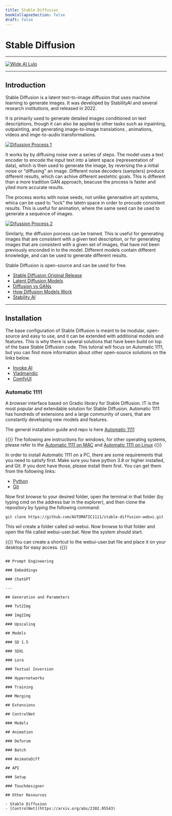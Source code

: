 ```yaml
---
title: Stable Diffusion
bookCollapseSection: false
draft: false
---
```


# Stable Diffusion

---

[![Wide AI Lulo](/images/tutorials/ai/widelulo.png)](/images/tutorials/ai/widelulo.png)

---

## Introduction

Stable Diffusion is a latent text-to-image diffusion that uses machine learning to generate images. It was developed by StabilityAI and several research institutions, and released in 2022.

It is primarily used to generate detailed images conditioned on text descriptions, though it can also be applied to other tasks such as inpainting, outpainting, and generating image-to-image translations , animations, videos and imge-to-audio transformations.

[![Difussion Process 1](/images/tutorials/ai/sd_process_1.png)](/images/tutorials/ai/sd_process_1.png)

It works by by diffusing noise over a series of steps. The model uses a text encoder to encode the input text into a latent space (representation of data), which is then used to generate the image, by reversing the a initial noise or "diffusing" an image. Different noise decoders (samplers) produce different results, which can achive different aestehtic goals. This is different than a more tradition GAN approach, beacuse the process is faster and yiled more accurate results.

The process works with noise seeds, not unlike generaative art systems, whica can be used to "lock" the latetn space in order to procude consistent results. This is useful for animation, where the same seed can be used to generate a sequence of images.

[![Difussion Process 2](/images/tutorials/ai/sd_process_2.jpg)](/images/tutorials/ai/sd_process_2.jpg)

Similarly, the diffusion porcess can be trained. This is useful for generating images that are consistent with a given text description, or for generating images that are consistent with a given set of images, that have not been previously enconded in to the model. Different models contain different knowledge, and can be used to generate different results.

Stable Diffusion is open-source and can be used for free.

- [Stable Diffusion Original Release](https://github.com/CompVis/stable-diffusion)
- [Latent Diffusion Models](https://github.com/CompVis/latent-diffusion)
- [Diffusion vs GANs](https://developer.nvidia.com/blog/improving-diffusion-models-as-an-alternative-to-gans-part-1/)
- [How Diffusion Models Work](https://theaisummer.com/diffusion-models/)
- [Stability AI](https://stability.ai/)

---

## Installation

The base configuration of Stable Diffusion is meant to be modular, open-source and easy to use, and it can be extended with additional models and features. This is why there is several solutions that have been build on top of the base Stable Diffusion code. This tutorial will focus on Automatic 1111, but you can find more information about other open-source solutions on the links below.

- [Invoke AI](https://invoke.ai/)
- [Vladmandic](https://github.com/vladmandic/automatic)
- [ComfyUI](https://github.com/comfyanonymous/ComfyUI)

### Automatic 1111

A browser interface based on Gradio library for Stable Diffusion. IT is the most popular and extendable solution for Stable Diffusion. Automatic 1111 has hundreds of extensions and a large community of users, that are constantly developing new models and features.

The general installation guide and repo is here [Automatic 1111](https://github.com/AUTOMATIC1111/stable-diffusion-webui)

{{<hint warning>}}
The following are instructions for windows, for other operating systems, please refer to the [Automatic 1111 on MAC](https://github.com/AUTOMATIC1111/stable-diffusion-webui/wiki/Installation-on-Apple-Silicon) and [Automatic 1111 on Linux](https://github.com/AUTOMATIC1111/stable-diffusion-webui#automatic-installation-on-linux)
{{</hint>}}

In order to install Automatic 1111 on a PC, there are some requirements that you need to satisfy first. Make sure you have python 3.8 or higher installed, and Git. If you dont have those, please install them first. You can get them from the following links:

- [Python](https://www.python.org/downloads/release/python-3106/)
- [Git](https://git-scm.com/download/win)

Now first browse to your desired folder, open the terminal in that folder (by typing cmd on the address bar in the explorer), and then clone the repository by typing the following command:

```
git clone https://github.com/AUTOMATIC1111/stable-diffusion-webui.git

```

This wil create a folder called sd-webui. Now browse to that folder and open the file called webui-user.bat. Now the system should start.

{{<hint warning>}}
You can create a shortcut to the webui-user.bat file and place it on your desktop for easy access.
{{</hint>}}

```

## Prompt Engineering

### Embeddings

### ChatGPT

---

## Generation and Parameters

### Txt2Img

### Img2Img

### Upscaling

## Models

### SD 1.5

### SDXL

### Lora

### Textual Inversion

### Hypernetworks

### Training

### Merging

## Extensions

## ControlNet

### Models

## Animation

### Deforum

### Batch

### AnimateDiff

## API

### Setup

### Touchdesigner

## Other Resources

- Stable Diffusion
- [ControlNet](https://arxiv.org/abs/2302.05543)
```
